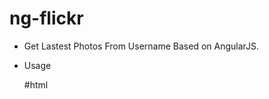 ng-flickr
=========

* Get Lastest Photos From Username Based on AngularJS.

* Usage

   #html
   <html ng-app="appFlickr" ng-init="usernameID= '23455178@N06'">